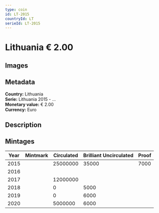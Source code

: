 ```yaml
---
type: coin
id: LT-2015
countryId: LT
serieId: LT-2015
---
```


# Lithuania € 2.00

## Images


## Metadata

**Country:** Lithuania\
**Serie:** Lithuania 2015 - ...\
**Monetary value:** € 2.00\
**Currency:** Euro

## Description


## Mintages
| Year | Mintmark | Circulated | Brilliant Uncirculated | Proof |
| ---- | -------- | ---------- | ---------------------- | ----- |
| 2015 |  | 25000000| 35000 | 7000 |
| 2016 |  | |  |  |
| 2017 |  | 12000000|  |  |
| 2018 |  | 0| 5000 |  |
| 2019 |  | 0| 6000 |  |
| 2020 |  | 5000000| 6000 |  |
